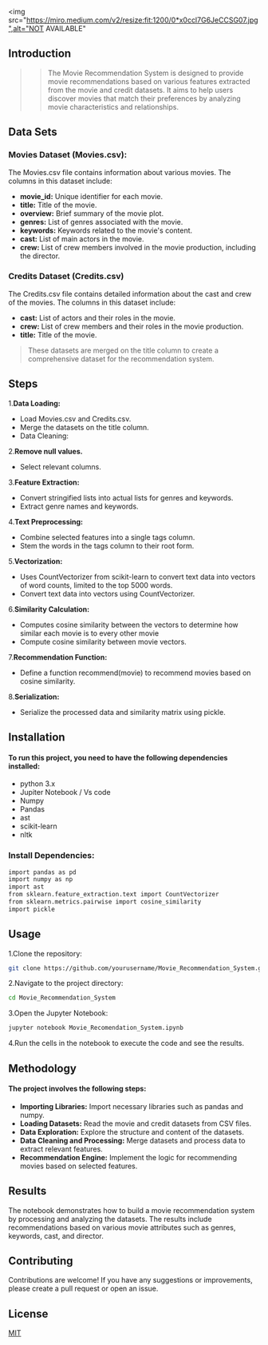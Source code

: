 
<img src="https://miro.medium.com/v2/resize:fit:1200/0*x0ccl7G6JeCCSG07.jpg",alt="NOT AVAILABLE"

## Introduction
>> The Movie Recommendation System is designed to provide movie recommendations based on various features extracted from the movie and credit datasets. It aims to help users discover movies that match their preferences by analyzing movie characteristics and relationships.



## Data Sets
### Movies Dataset (Movies.csv):
The Movies.csv file contains information about various movies. The columns in this dataset include:
+ **movie_id:** Unique identifier for each movie.
+ **title:** Title of the movie.
+ **overview:** Brief summary of the movie plot.
+ **genres:** List of genres associated with the movie.
+ **keywords:** Keywords related to the movie's content.
+ **cast:** List of main actors in the movie.
+ **crew:** List of crew members involved in the movie production, including the director.

### Credits Dataset (Credits.csv)
The Credits.csv file contains detailed information about the cast and crew of the movies. The columns in this dataset include:

+ **cast:** List of actors and their roles in the movie.
+ **crew:**  List of crew members and their roles in the movie production.
+ **title:** Title of the movie.
> These datasets are merged on the title column to create a comprehensive dataset for the recommendation system.


## Steps
1.**Data Loading:**

+ Load Movies.csv and Credits.csv.
+ Merge the datasets on the title column.
+ Data Cleaning:

2.**Remove null values.**

+ Select relevant columns.
  
3.**Feature Extraction:**

+ Convert stringified lists into actual lists for genres and keywords.
+ Extract genre names and keywords.
  
4.**Text Preprocessing:**

+ Combine selected features into a single tags column.
+ Stem the words in the tags column to their root form.
  
5.**Vectorization:**

+ Uses CountVectorizer from scikit-learn to convert text data into vectors of word counts, limited to the top 5000 words.
+ Convert text data into vectors using CountVectorizer.
  
6.**Similarity Calculation:**

+ Computes cosine similarity between the vectors to determine how similar each movie is to every other movie
+ Compute cosine similarity between movie vectors.
  
7.**Recommendation Function:**

+ Define a function recommend(movie) to recommend movies based on cosine similarity.
  
8.**Serialization:**

+ Serialize the processed data and similarity matrix using pickle.

## Installation

#### To run this project, you need to have the following dependencies installed:

+ python 3.x
+ Jupiter Notebook / Vs code
+ Numpy
+ Pandas
+ ast
+ scikit-learn
+ nltk


### Install Dependencies:

``` bash
import pandas as pd
import numpy as np
import ast
from sklearn.feature_extraction.text import CountVectorizer
from sklearn.metrics.pairwise import cosine_similarity
import pickle
```
  

    
## Usage

1.Clone the repository:
   
   ``` bash
   git clone https://github.com/yourusername/Movie_Recommendation_System.git
   
   ```
2.Navigate to the project directory:

``` bash
cd Movie_Recommendation_System

```
3.Open the Jupyter Notebook:
``` bash
jupyter notebook Movie_Recomendation_System.ipynb
```
4.Run the cells in the notebook to execute the code and see the results.



## Methodology

#### The project involves the following steps:

+ **Importing Libraries:** Import necessary libraries such as pandas and numpy.
+ **Loading Datasets:** Read the movie and credit datasets from CSV files. 
+ **Data Exploration:** Explore the structure and content of the datasets.
+ **Data Cleaning and Processing:** Merge datasets and process data to extract relevant features.
+ **Recommendation Engine:** Implement the logic for recommending movies based on selected features.

## Results

The notebook demonstrates how to build a movie recommendation system by processing and analyzing the datasets. The results include recommendations based on various movie attributes such as genres, keywords, cast, and director.
## Contributing

Contributions are welcome! If you have any suggestions or improvements, please create a pull request or open an issue.


## License

[MIT](https://choosealicense.com/licenses/mit/)

